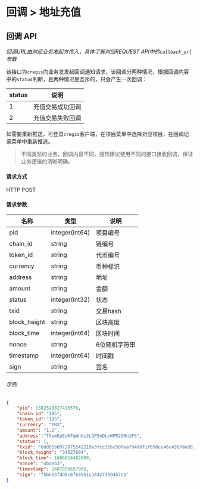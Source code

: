 # 回调 > 地址充值

## 回调 API

_回调URL由对应业务发起方传入，具体了解对应REQUEST API中的`callback_url`参数_

该接口为`cregis`向业务发发起回调通知请求，该回调分两种情况，根据回调内容中的`status`判断，且两种情况是互斥的，只会产生一次回调：

| status |      说明      |
| ------ |    --------   |
| 1      | 充值交易成功回调 |
| 2      | 充值交易失败回调 |

如需要重新推送，可登录`cregis`客户端，在项目菜单中选择对应项目，在回调记录菜单中重新推送。

> 不同类型的业务，回调内容不同，强烈建议使用不同的接口接收回调，保证业务逻辑的清晰明确。


#### 请求方式

HTTP POST

#### 请求参数

| 名称            | 类型             | 说明      |
| ------------- | -------------- | ------- |
| pid           | integer(int64) | 项目编号    |
| chain\_id     | string         | 链编号     |
| token\_id     | string         | 代币编号    |
| currency      | string         | 币种标识    |
| address       | string         | 地址      |
| amount        | string         | 金额      |
| status        | integer(int32) | 状态      |
| txid          | string         | 交易hash  |
| block\_height | string         | 区块高度    |
| block\_time   | integer(int64) | 区块时间    |
| nonce         | string         | 6位随机字符串 |
| timestamp     | integer(int64) | 时间戳     |
| sign          | string         | 签名      |


###### 示例

```json
{
    "pid": 1382528827416576,
    "chain_id":"195",
    "token_id":"195",
    "currency": "TRX",
    "amount": "1.2",
    "address":"TXsmKpEuW7qWnXzJLGP9eDLvWPR2GRn1FS",
    "status": 1,
    "txid": "6dd05b0972075542219a3fcc116c58feaf9480f1f698cc46c4367ded83955cfd",
    "block_height": "34527604",
    "block_time": 1686814482000,
    "nonce": "ubqso3",
    "timestamp": 1687850657960,
    "sign": "f5be13fdd8c6f63951ca4427359457cb"
}
```
